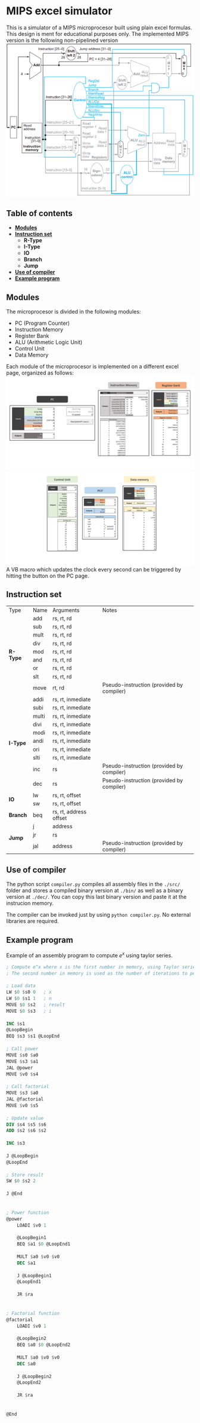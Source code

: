 # MIPS excel simulator
This is a simulator of a MIPS microprocesor built using plain excel formulas. This design is ment for educational purposes only. The implemented MIPS version is the following non-pipelined version
![](./imgs/circuit_design.png)

## Table of contents
- [**Modules**](#modules)
- [**Instruction set**](#instruction-set)
    * **R-Type**
    * **I-Type**
    * **IO**
    * **Branch**
    * **Jump**
- [**Use of compiler**](#use-of-compiler)
- [**Example program**](#example-program)

## Modules
The microprocesor is divided in the following modules:
- PC (Program Counter)
- Instruction Memory
- Register Bank
- ALU (Arithmetic Logic Unit)
- Control Unit
- Data Memory

Each module of the microprocesor is implemented on a different excel page, organized as follows:
![](./imgs/components_01.png)
![](./imgs/components_02.png)
A VB macro which updates the clock every second can be triggered by hitting the button on the PC page.

## Instruction set
<table>
  <tr>
    <td>Type</td>
    <td>Name</td>
    <td>Arguments</td>
    <td>Notes</td>
  </tr>
  <tr>
    <td rowspan="9"><b>R-Type</b></td>
    <td>add</td>
    <td>rs, rt, rd</td>
    <td></td>
  </tr>
  <tr>
    <td>sub</td>
    <td>rs, rt, rd</td>
    <td></td>
  </tr>
  <tr>
    <td>mult</td>
    <td>rs, rt, rd</td>
    <td></td>
  </tr>
  <tr>
    <td>div</td>
    <td>rs, rt, rd</td>
    <td></td>
  </tr>
  <tr>
    <td>mod</td>
    <td>rs, rt, rd</td>
    <td></td>
  </tr>
  <tr>
    <td>and</td>
    <td>rs, rt, rd</td>
    <td></td>
  </tr>
  <tr>
    <td>or</td>
    <td>rs, rt, rd</td>
    <td></td>
  </tr>
  <tr>
    <td>slt</td>
    <td>rs, rt, rd</td>
    <td></td>
  </tr>
  <tr>
    <td>move</td>
    <td>rt, rd</td>
    <td>Pseudo-instruction (provided by compiler)</td>
  </tr>
  <tr>
    <td rowspan="10"><b>I-Type</b></td>
    <td>addi</td>
    <td>rs, rt, inmediate</td>
    <td></td>
  </tr>
  <tr>
    <td>subi</td>
    <td>rs, rt, inmediate</td>
    <td></td>
  </tr>
  <tr>
    <td>multi</td>
    <td>rs, rt, inmediate</td>
    <td></td>
  </tr>
  <tr>
    <td>divi</td>
    <td>rs, rt, inmediate</td>
    <td></td>
  </tr>
  <tr>
    <td>modi</td>
    <td>rs, rt, inmediate</td>
    <td></td>
  </tr>
  <tr>
    <td>andi</td>
    <td>rs, rt, inmediate</td>
    <td></td>
  </tr>
  <tr>
    <td>ori</td>
    <td>rs, rt, inmediate</td>
    <td></td>
  </tr>
  <tr>
    <td>slti</td>
    <td>rs, rt, inmediate</td>
    <td></td>
  </tr>
  <tr>
    <td>inc</td>
    <td>rs</td>
    <td>Pseudo-instruction (provided by compiler)</td>
  </tr>
  <tr>
    <td>dec</td>
    <td>rs</td>
    <td>Pseudo-instruction (provided by compiler)</td>
  </tr>
  <tr>
    <td rowspan="2"><b>IO</b></td>
    <td>lw</td>
    <td>rs, rt, offset</td>
    <td></td>
  </tr>
  <tr>
    <td>sw</td>
    <td>rs, rt, offset</td>
    <td></td>
  </tr>
  <tr>
    <td><b>Branch</b></td>
    <td>beq</td>
    <td>rs, rt, address offset</td>
    <td></td>
  </tr>
  <tr>
    <td rowspan="3"><b>Jump</b></td>
    <td>j</td>
    <td>address</td>
    <td></td>
  </tr>
  <tr>
    <td>jr</td>
    <td>rs</td>
    <td></td>
  </tr>
  <tr>
    <td>jal</td>
    <td>address</td>
    <td>Pseudo-instruction (provided by compiler)</td>
  </tr>
</table>

## Use of compiler
The python script `compiler.py` compiles all assembly files in the `./src/` folder and stores a compiled binary version at `./bin/` as well as a binary version at `./dec/`. You can copy this last binary version and paste it at the instrucion memory.

The compiler can be invoked just by using `python compiler.py`. No external libraries are required.

## Example program

Example of an assembly program to compute $e^x$ using taylor series.

```nasm 
; Compute e^x where x is the first number in memory, using Taylor series
; The second number in memory is used as the number of iterations to perform

; Load data
LW $0 $s0 0   ; x
LW $0 $s1 1   ; n
MOVE $0 $s2   ; result
MOVE $0 $s3   ; i

INC $s1
@LoopBegin
BEQ $s3 $s1 @LoopEnd

; Call power
MOVE $s0 $a0
MOVE $s3 $a1
JAL @power
MOVE $v0 $s4

; Call factorial
MOVE $s3 $a0
JAL @factorial
MOVE $v0 $s5

; Update value
DIV $s4 $s5 $s6
ADD $s2 $s6 $s2

INC $s3

J @LoopBegin
@LoopEnd

; Store result
SW $0 $s2 2

J @End


; Power function
@power
    LOADI $v0 1

    @LoopBegin1
    BEQ $a1 $0 @LoopEnd1

    MULT $a0 $v0 $v0
    DEC $a1

    J @LoopBegin1
    @LoopEnd1

    JR $ra


; Factorial function
@factorial
    LOADI $v0 1
    
    @LoopBegin2
    BEQ $a0 $0 @LoopEnd2

    MULT $a0 $v0 $v0
    DEC $a0

    J @LoopBegin2
    @LoopEnd2

    JR $ra


@End
```
